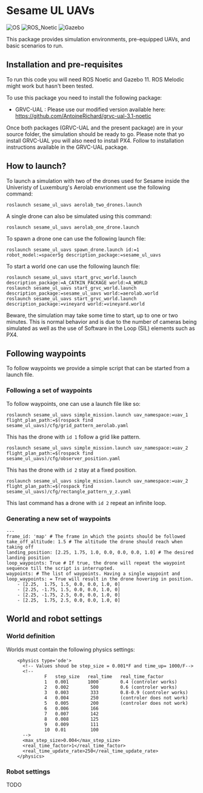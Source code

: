 # Sesame UL UAVs
![OS](https://img.shields.io/badge/OS-Ubuntu_20.04-orange.svg) ![ROS_Noetic](https://img.shields.io/badge/ROS-Noetic-brightgreen.svg) ![Gazebo](https://img.shields.io/badge/Gazebo-11-lightgrey.svg)

This package provides simulation environments, pre-equipped UAVs, and basic scenarios to run.

## Installation and pre-requisites

To run this code you will need ROS Noetic and Gazebo 11.
ROS Melodic might work but hasn't been tested.

To use this package you need to install the following package:
 - GRVC-UAL : Please use our modified version available here: https://github.com/AntoineRichard/grvc-ual-3.1-noetic

Once both packages (GRVC-UAL and the present package) are in your source folder, the simulation should be ready to go.
Please note that yo install GRVC-UAL you will also need to install PX4. 
Follow to installation instructions available in the GRVC-UAL package.

## How to launch?

To launch a simulation with two of the drones used for Sesame inside the Univeristy of Luxemburg's Aerolab envrionment use the following command:
```
roslaunch sesame_ul_uavs aerolab_two_drones.launch
```
A single drone can also be simulated using this command:
```
roslaunch sesame_ul_uavs aerolab_one_drone.launch
```
To spawn a drone one can use the following launch file:
```
roslaunch sesame_ul_uavs spawn_drone.launch id:=1 robot_model:=spacer5g description_package:=sesame_ul_uavs
```

To start a world one can use the following launch file:
```
roslaunch sesame_ul_uavs start_grvc_world.launch description_package:=A_CATKIN_PACKAGE world:=A_WORLD
roslaunch sesame_ul_uavs start_grvc_world.launch description_package:=sesame_ul_uavs world:=aerolab.world
roslaunch sesame_ul_uavs start_grvc_world.launch description_package:=vineyard world:=vineyard.world
```

Beware, the simulation may take some time to start, up to one or two minutes.
This is normal behavior and is due to the number of cameras being simulated as well as the use 
of Software in the Loop (SIL) elements such as PX4.

## Following waypoints
To follow waypoints we provide a simple script that can be started from a launch file.

### Following a set of waypoints
To follow waypoints, one can use a launch file like so:
```
roslaunch sesame_ul_uavs simple_mission.launch uav_namespace:=uav_1 flight_plan_path:=$(rospack find sesame_ul_uavs)/cfg/grid_pattern_aerolab.yaml
```
This has the drone with `id 1` follow a grid like pattern.
```
roslaunch sesame_ul_uavs simple_mission.launch uav_namespace:=uav_2 flight_plan_path:=$(rospack find sesame_ul_uavs)/cfg/observer_position.yaml
```
This has the drone with `id 2` stay at a fixed position.
```
roslaunch sesame_ul_uavs simple_mission.launch uav_namespace:=uav_2 flight_plan_path:=$(rospack find sesame_ul_uavs)/cfg/rectangle_pattern_y_z.yaml
```
This last command has a drone with `id 2` repeat an infinite loop.

### Generating a new set of waypoints

```
---
frame_id: 'map' # The frame in which the points should be followed
take_off_altitude: 1.5 # The altitude the drone should reach when taking off
landing_position: [2.25, 1.75, 1.0, 0.0, 0.0, 0.0, 1.0] # The desired landing position
loop_waypoints: True # If true, the drone will repeat the waypoint sequence till the script is interrupted.
waypoints: # The list of waypoints. Having a single waypoint and loop_waypoints: = True will result in the drone hovering in position.
    - [2.25,  1.75, 1.5, 0.0, 0.0, 1.0, 0]
    - [2.25, -1.75, 1.5, 0.0, 0.0, 1.0, 0]
    - [2.25, -1.75, 2.5, 0.0, 0.0, 1.0, 0]
    - [2.25,  1.75, 2.5, 0.0, 0.0, 1.0, 0]
```


## World and robot settings

### World definition
Worlds must contain the following physics settings:
```
    <physics type='ode'>
      <!-- Values shoud be step_size = 0.001*F and time_up= 1000/F-->
      <!-- 
              F   step_size   real_time   real_time_factor
              1   0.001       1000        0.4 (controler works)
              2   0.002        500        0.6 (controler works)
              3   0.003        333        0.8-0.9 (controler works)
              4   0.004        250        (controler does not work)
              5   0.005        200        (controler does not work)
              6   0.006        166
              7   0.007        142
              8   0.008        125
              9   0.009        111
              10  0.01         100
      -->
      <max_step_size>0.004</max_step_size>
      <real_time_factor>1</real_time_factor>
      <real_time_update_rate>250</real_time_update_rate>
    </physics>
```


### Robot settings
TODO
